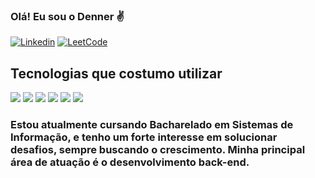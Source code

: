 ### Olá! Eu sou o Denner ✌️

[![Linkedin](https://img.shields.io/badge/LinkedIn-0077B5?style=for-the-badge&logo=linkedin&logoColor=white)](https://linkedin/dennervr)
[![LeetCode](https://img.shields.io/badge/-LeetCode-FFA116?style=for-the-badge&logo=LeetCode&logoColor=black)](https://leetcode.com/SrDlay/)



## Tecnologias que costumo utilizar

<div>
    <img src="https://img.shields.io/badge/React-20232A?style=for-the-badge&logo=react&logoColor=61DAFB">
    <img src="https://img.shields.io/badge/Node.js-43853D?style=for-the-badge&logo=node.js&logoColor=white">
    <img src="https://img.shields.io/badge/TypeScript-007ACC?style=for-the-badge&logo=typescript&logoColor=white"/>
    <img src="https://img.shields.io/badge/Tailwind_CSS-38B2AC?style=for-the-badge&logo=tailwind-css&logoColor=white"/>
    <img src="https://img.shields.io/badge/docker-%230db7ed.svg?style=for-the-badge&logo=docker&logoColor=white"/>
    <img src="https://img.shields.io/badge/Prisma-3982CE?style=for-the-badge&logo=Prisma&logoColor=white"/>
    
    
</div>

### Estou atualmente cursando Bacharelado em Sistemas de Informação, e tenho um forte interesse em solucionar desafios, sempre buscando o crescimento. Minha principal área de atuação é o desenvolvimento back-end.
